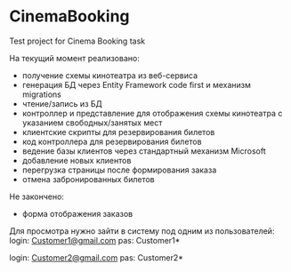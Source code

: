 # CinemaBooking
Test project for Cinema Booking task

На текущий момент реализовано:
- получение схемы кинотеатра из веб-сервиса
- генерация БД через Entity Framework code first и механизм migrations
- чтение/запись из БД
- контроллер и представление для отображения схемы кинотеатра с указанием свободных/занятых мест
- клиентские скрипты для резервирования билетов 
- код контроллера для резервирования билетов
- ведение базы клиентов через стандартный механизм Microsoft
- добавление новых клиентов
- перегрузка страницы после формирования заказа
- отмена забронированных билетов

Не закончено:
- форма отображения заказов

Для просмотра нужно зайти в систему под одним из пользователей: 
login: Customer1@gmail.com
pas: Customer1*

login: Customer2@gmail.com
pas: Customer2*
